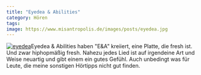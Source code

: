 ```yaml
---
title: "Eyedea & Abilities"
category: Hören
tags: 
image: https://www.misantropolis.de/images/posts/eyedea.jpg
---
```


[![](http://www.misantropolis.de/wp-content/uploads/2008/04/eyedea.jpg "eyedea")](http://www.misantropolis.de/wp-content/uploads/2008/04/eyedea.jpg)Eyedea & Abilities haben "E&A" kreiiert, eine Platte, die fresh ist. Und zwar hiphopmäßig fresh. Nahezu jedes Lied ist auf irgendeine Art und Weise neuartig und gibt einem ein gutes Gefühl. Auch unbedingt was für Leute, die meine sonstigen Hörtipps nicht gut finden.